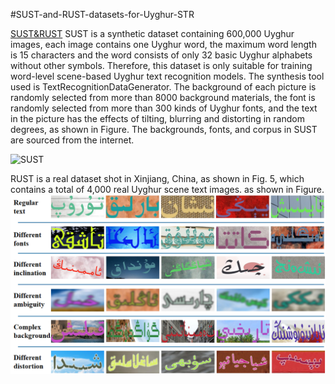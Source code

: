 #SUST-and-RUST-datasets-for-Uyghur-STR

[SUST&RUST](https://aistudio.baidu.com/datasetdetail/223105)
SUST is a synthetic dataset containing 600,000 Uyghur images, each image contains one Uyghur word, the maximum word length is 15 characters and the word consists of only 32 basic Uyghur alphabets without other symbols. Therefore, this dataset is only suitable for training word-level scene-based Uyghur text recognition models. The synthesis tool used is TextRecognitionDataGenerator. The background of each picture is randomly selected from more than 8000 background materials, the font is randomly selected from more than 300 kinds of Uyghur fonts, and the text in the picture has the effects of tilting, blurring and distorting in random degrees, as shown in Figure.  The backgrounds, fonts, and corpus in SUST are sourced from the internet.

![SUST]()


RUST is a real dataset shot in Xinjiang, China, as shown in Fig. 5, which contains a total of 4,000 real Uyghur scene text images. as shown in Figure.
![RUST](https://github.com/kongfnajie/SUST-and-RUST-datasets-for-Uyghur-STR/blob/main/RUST.png)
